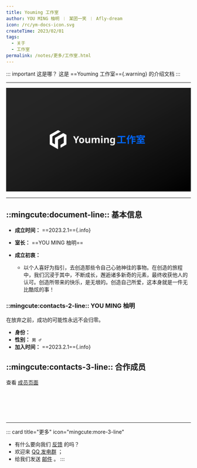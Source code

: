 ```yaml
---
title: Youming 工作室
author: YOU MING 柚明 ︱ 某团一笑 ︱ Afly-dream
icon: /rc/ym-docs-icon.svg
createTime: 2023/02/01
tags:
  - 关于
  - 工作室
permalink: /notes/更多/工作室.html
---
```


::: important 这是哪？
这是 ==Youming 工作室=={.warning} 的介绍文档
:::

---

![](/rc/ym-gzs.svg)

<LinkCard title="查看成员页面" icon="mingcute:contacts-3-line" href="/friends/" />

---

## ::mingcute:document-line:: 基本信息

- **成立时间：** ==2023.2.1=={.info}
- **室长：** ==YOU MING 柚明==
- **成立初衷：**

  - 以个人喜好为指引，去创造那些令自己心驰神往的事物。在创造的旅程中，我们沉浸于其中，不断成长，邂逅诸多新奇的元素，最终收获他人的认可。创造所带来的快乐，是无垠的。创造自己所爱，这本身就是一件无比酷炫的事！

### ::mingcute:contacts-2-line:: YOU MING 柚明

<Card title="YOU MING 柚明" icon="/rc/ym-ys.png">
  在放弃之前，成功的可能性永远不会归零。
</Card>

<CardGrid>
  <LinkCard title="哔哩哔哩" icon="mingcute:bilibili-fill" href="https://space.bilibili.com/1337092956" />
  <LinkCard title="Github" icon="mingcute:github-fill" href="https://github.com/YOU-MING-6" />
  <LinkCard title="社交链接页" icon="mingcute:link-2-line" href="/链接" />
</CardGrid>

- **身份：** <Badge text="工作室室长" type="warning" />
- **性别：** `男 ♂`
- **加入时间：** ==2023.2.1=={.info}

## ::mingcute:contacts-3-line:: 合作成员

查看 [成员页面](/friends/)

<p style="margin-top: 100px"></p>

---

::: card title="更多" icon="mingcute:more-3-line"
- 有什么要向我们 [反馈](/notes/反馈中心/) 的吗？
- 欢迎来 [QQ 发电群](/链接.html#qq-群) ；
- 给我们发送 [邮件](/链接.html#邮箱) 。
:::
